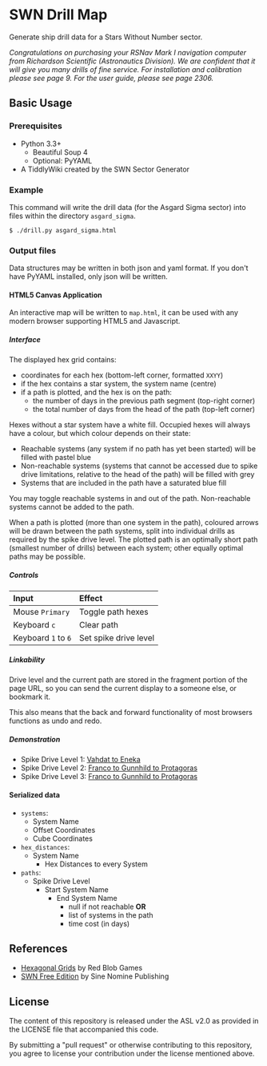 # SWN Drill Map

Generate ship drill data for a Stars Without Number sector.

*Congratulations on purchasing your RSNav Mark I navigation computer from Richardson Scientific (Astronautics Division). We are confident that it will give you many drills of fine service. For installation and calibration please see page 9. For the user guide, please see page 2306.*

## Basic Usage

### Prerequisites

- Python 3.3+
  - Beautiful Soup 4
  - Optional: PyYAML
- A TiddlyWiki created by the SWN Sector Generator

### Example

This command will write the drill data (for the Asgard Sigma sector) into files within the directory `asgard_sigma`.

    $ ./drill.py asgard_sigma.html

### Output files

Data structures may be written in both json and yaml format. If you don't have PyYAML installed, only json will be written.

#### HTML5 Canvas Application

An interactive map will be written to `map.html`, it can be used with any modern browser supporting HTML5 and Javascript.

##### Interface

The displayed hex grid contains:

- coordinates for each hex (bottom-left corner, formatted `XXYY`)
- if the hex contains a star system, the system name (centre)
- if a path is plotted, and the hex is on the path:
    - the number of days in the previous path segment (top-right corner)
    - the total number of days from the head of the path (top-left corner)

Hexes without a star system have a white fill. Occupied hexes will always have a colour, but which colour depends on their state:

- Reachable systems (any system if no path has yet been started) will be filled with pastel blue
- Non-reachable systems (systems that cannot be accessed due to spike drive limitations, relative to the head of the path) will be filled with grey
- Systems that are included in the path have a saturated blue fill

You may toggle reachable systems in and out of the path. Non-reachable systems cannot be added to the path.

When a path is plotted (more than one system in the path), coloured arrows will be drawn between the path systems, split into individual drills as required by the spike drive level. The plotted path is an optimally short path (smallest number of drills) between each system; other equally optimal paths may be possible.

##### Controls

| Input               | Effect            |
|:--------------------|:------------------|
| Mouse `Primary`     | Toggle path hexes |
| Keyboard `c`        | Clear path |
| Keyboard `1` to `6` | Set spike drive level |

##### Linkability

Drive level and the current path are stored in the fragment portion of the page URL, so you can send the current display to a someone else, or bookmark it.

This also means that the back and forward functionality of most browsers functions as undo and redo.

##### Demonstration

- Spike Drive Level 1: [Vahdat to Eneka](TODO/asgard_sigma/map.html#1;Vahdat,Eneka)
- Spike Drive Level 2: [Franco to Gunnhild to Protagoras](TODO/asgard_sigma/map.html#2;Franco,Gunnhild,Protagoras)
- Spike Drive Level 3: [Franco to Gunnhild to Protagoras](TODO/asgard_sigma/map.html#3;Franco,Gunnhild,Protagoras)

#### Serialized data

- `systems`:
  - System Name
  - Offset Coordinates
  - Cube Coordinates
- `hex_distances`:
  - System Name
    - Hex Distances to every System
- `paths`:
  - Spike Drive Level
    - Start System Name
      - End System Name
        - null if not reachable **OR**
        - list of systems in the path
        - time cost (in days)

## References

- [Hexagonal Grids](http://www.redblobgames.com/grids/hexagons/) by Red Blob Games
- [SWN Free Edition](http://www.drivethrurpg.com/product/86467/Stars-Without-Number-Free-Edition) by Sine Nomine Publishing

## License

The content of this repository is released under the ASL v2.0 as provided in the LICENSE file that accompanied this code.

By submitting a "pull request" or otherwise contributing to this repository, you agree to license your contribution under the license mentioned above.
